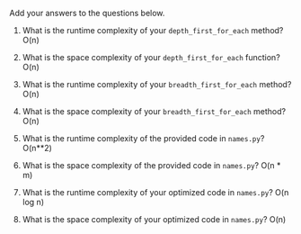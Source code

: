 Add your answers to the questions below.

1. What is the runtime complexity of your `depth_first_for_each` method?
O(n)

2. What is the space complexity of your `depth_first_for_each` function?
O(n)

3. What is the runtime complexity of your `breadth_first_for_each` method?
O(n)

4. What is the space complexity of your `breadth_first_for_each` method?
O(n)

5. What is the runtime complexity of the provided code in `names.py`?
O(n**2)

6. What is the space complexity of the provided code in `names.py`?
O(n * m)

7. What is the runtime complexity of your optimized code in `names.py`?
O(n log n)

8. What is the space complexity of your optimized code in `names.py`?
O(n)